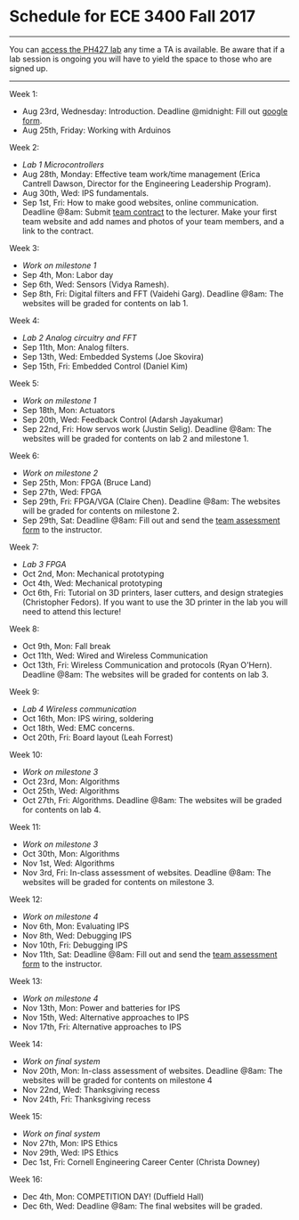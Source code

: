 # Schedule for ECE 3400 Fall 2017

***

You can [access the PH427 lab](https://calendar.google.com/calendar/embed?src=ece34002017%40gmail.com&ctz=America/New_York) any time a TA is available. Be aware that if a lab session is ongoing you will have to yield the space to those who are signed up. 

***

Week 1:
* Aug 23rd, Wednesday: Introduction. Deadline @midnight: Fill out [google form](https://goo.gl/forms/G54ZCPmXbgT65QS32).
* Aug 25th, Friday: Working with Arduinos

Week 2:
* *Lab 1 Microcontrollers*
* Aug 28th, Monday: Effective team work/time management (Erica Cantrell Dawson, Director for the Engineering Leadership Program). 
* Aug 30th, Wed: IPS fundamentals. 
* Sep 1st, Fri: How to make good websites, online communication. Deadline @8am: Submit [team contract](./Teamwork/Team_Contract.md) to the lecturer. Make your first team website and add names and photos of your team members, and a link to the contract. 

Week 3:
* *Work on milestone 1*
* Sep 4th, Mon: Labor day
* Sep 6th, Wed: Sensors (Vidya Ramesh).
* Sep 8th, Fri: Digital filters and FFT (Vaidehi Garg). Deadline @8am: The websites will be graded for contents on lab 1.

Week 4:
* *Lab 2 Analog circuitry and FFT*
* Sep 11th, Mon: Analog filters.
* Sep 13th, Wed: Embedded Systems (Joe Skovira)
* Sep 15th, Fri: Embedded Control (Daniel Kim)

Week 5:
* *Work on milestone 1*
* Sep 18th, Mon: Actuators
* Sep 20th, Wed: Feedback Control (Adarsh Jayakumar)
* Sep 22nd, Fri: How servos work (Justin Selig). Deadline @8am: The websites will be graded for contents on lab 2 and milestone 1.

Week 6:
* *Work on milestone 2*
* Sep 25th, Mon: FPGA (Bruce Land)
* Sep 27th, Wed: FPGA
* Sep 29th, Fri: FPGA/VGA (Claire Chen). Deadline @8am: The websites will be graded for contents on milestone 2.
* Sep 29th, Sat: Deadline @8am: Fill out and send the [team assessment form](./Teamwork/GroupProcess-QualitativePeerSelfEval.docx) to the instructor.

Week 7:
* *Lab 3 FPGA*
* Oct 2nd, Mon: Mechanical prototyping
* Oct 4th, Wed: Mechanical prototyping 
* Oct 6th, Fri: Tutorial on 3D printers, laser cutters, and design strategies (Christopher Fedors). If you want to use the 3D printer in the lab you will need to attend this lecture! 

Week 8:
* Oct 9th, Mon: Fall break
* Oct 11th, Wed: Wired and Wireless Communication
* Oct 13th, Fri: Wireless Communication and protocols (Ryan O'Hern). Deadline @8am: The websites will be graded for contents on lab 3.

Week 9:
* *Lab 4 Wireless communication*
* Oct 16th, Mon: IPS wiring, soldering
* Oct 18th, Wed: EMC concerns. 
* Oct 20th, Fri: Board layout (Leah Forrest)

Week 10:
* *Work on milestone 3*
* Oct 23rd, Mon: Algorithms
* Oct 25th, Wed: Algorithms
* Oct 27th, Fri: Algorithms. Deadline @8am: The websites will be graded for contents on lab 4.

Week 11:
* *Work on milestone 3*
* Oct 30th, Mon: Algorithms
* Nov 1st, Wed: Algorithms
* Nov 3rd, Fri: In-class assessment of websites. Deadline @8am: The websites will be graded for contents on milestone 3.

Week 12:
* *Work on milestone 4*
* Nov 6th, Mon: Evaluating IPS
* Nov 8th, Wed: Debugging IPS
* Nov 10th, Fri: Debugging IPS
* Nov 11th, Sat: Deadline @8am: Fill out and send the [team assessment form](./Teamwork/GroupProcess-QualitativePeerSelfEval.docx) to the instructor.

Week 13:
* *Work on milestone 4*
* Nov 13th, Mon: Power and batteries for IPS
* Nov 15th, Wed: Alternative approaches to IPS
* Nov 17th, Fri: Alternative approaches to IPS

Week 14:
* *Work on final system*
* Nov 20th, Mon: In-class assessment of websites. Deadline @8am: The websites will be graded for contents on milestone 4
* Nov 22nd, Wed: Thanksgiving recess
* Nov 24th, Fri: Thanksgiving recess

Week 15:
* *Work on final system*
* Nov 27th, Mon: IPS Ethics
* Nov 29th, Wed: IPS Ethics
* Dec 1st, Fri: Cornell Engineering Career Center (Christa Downey)

Week 16:
- Dec 4th, Mon: COMPETITION DAY! (Duffield Hall)
- Dec 6th, Wed: Deadline @8am: The final websites will be graded.

